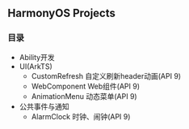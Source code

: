 ## HarmonyOS Projects
### 目录
  - Ability开发
  - UI(ArkTS)
    - CustomRefresh 自定义刷新header动画(API 9)
    - WebComponent Web组件(API 9)
    - AnimationMenu 动态菜单(API 9)
  - 公共事件与通知
    - AlarmClock 时钟、闹钟(API 9)
